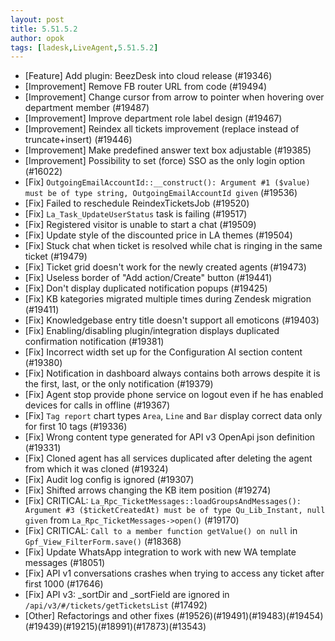 ```yaml
---
layout: post
title: 5.51.5.2
author: opok
tags: [ladesk,LiveAgent,5.51.5.2]
---
```

- [Feature] Add plugin: BeezDesk into cloud release (#19346)
- [Improvement] Remove FB router URL from code (#19494)
- [Improvement] Change cursor from arrow to pointer when hovering over department member (#19487)
- [Improvement] Improve department role label design (#19467)
- [Improvement] Reindex all tickets improvement (replace instead of truncate+insert) (#19446)
- [Improvement] Make predefined answer text box adjustable (#19385)
- [Improvement] Possibility to set (force) SSO as the only login option (#16022)
- [Fix] `OutgoingEmailAccountId::__construct(): Argument #1 ($value) must be of type string, OutgoingEmailAccountId given` (#19536)
- [Fix] Failed to reschedule ReindexTicketsJob (#19520)
- [Fix] `La_Task_UpdateUserStatus` task is failing (#19517)
- [Fix] Registered visitor is unable to start a chat (#19509)
- [Fix] Update style of the discounted price in LA themes (#19504)
- [Fix] Stuck chat when ticket is resolved while chat is ringing in the same ticket (#19479)
- [Fix] Ticket grid doesn't work for the newly created agents (#19473)
- [Fix] Useless border of "Add action/Create" button (#19441)
- [Fix] Don't display duplicated notification popups (#19425)
- [Fix] KB kategories migrated multiple times during Zendesk migration (#19411)
- [Fix] Knowledgebase entry title doesn't support all emoticons (#19403)
- [Fix] Enabling/disabling plugin/integration displays duplicated confirmation notification (#19381)
- [Fix] Incorrect width set up for the Configuration AI section content (#19380)
- [Fix] Notification in dashboard always contains both arrows despite it is the first, last, or the only notification (#19379)
- [Fix] Agent stop provide phone service on logout even if he has enabled devices for calls in offline (#19367)
- [Fix] `Tag report` chart types `Area`, `Line` and `Bar` display correct data only for first 10 tags (#19336)
- [Fix] Wrong content type generated for API v3 OpenApi json definition (#19331)
- [Fix] Cloned agent has all services duplicated after deleting the agent from which it was cloned (#19324)
- [Fix] Audit log config is ignored (#19307)
- [Fix] Shifted arrows changing the KB item position (#19274)
- [Fix] CRITICAL: `La_Rpc_TicketMessages::loadGroupsAndMessages(): Argument #3 ($ticketCreatedAt) must be of type Qu_Lib_Instant, null given` from `La_Rpc_TicketMessages->open()` (#19170)
- [Fix] CRITICAL: `Call to a member function getValue() on null` in `Gpf_View_FilterForm.save()` (#18368)
- [Fix] Update WhatsApp integration to work with new WA template messages (#18051)
- [Fix] API v1 conversations crashes when trying to access any ticket after first 1000 (#17646)
- [Fix] API v3: _sortDir and _sortField are ignored in `/api/v3/#/tickets/getTicketsList` (#17492)
- [Other] Refactorings and other fixes (#19526)(#19491)(#19483)(#19454)(#19439)(#19215)(#18991)(#17873)(#13543)

